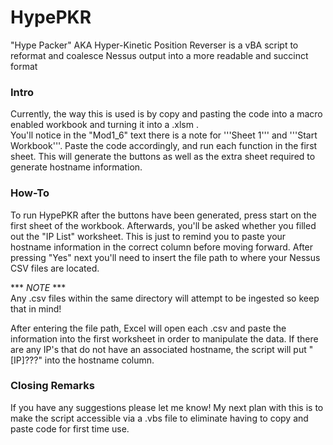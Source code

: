 # HypePKR
"Hype Packer" AKA Hyper-Kinetic Position Reverser is a vBA script to reformat and coalesce Nessus output into a more readable and succinct format  
### Intro  
Currently, the way this is used is by copy and pasting the code into a macro enabled workbook and turning it into a .xlsm .  
You'll notice in the "Mod1_6" text there is a note for '''Sheet 1''' and '''Start Workbook'''. Paste the code accordingly, and run each function in the first sheet. This will generate the buttons as well as the extra sheet required to generate hostname information.  
### How-To
To run HypePKR after the buttons have been generated, press start on the first sheet of the workbook. Afterwards, you'll be asked whether you filled out the "IP List" worksheet. This is just to remind you to paste your hostname information in the correct column before moving forward. After pressing "Yes" next you'll need to insert the file path to where your Nessus CSV files are located.  
  
*** _NOTE_ ***   
Any .csv files within the same directory will attempt to be ingested so keep that in mind!  
  
  
After entering the file path, Excel will open each .csv and paste the information into the first worksheet in order to manipulate the data. If there are any IP's that do not have an associated hostname, the script will put "[IP]???" into the hostname column.  
  
### Closing Remarks
If you have any suggestions please let me know! My next plan with this is to make the script accessible via a .vbs file to eliminate having to copy and paste code for first time use. 
